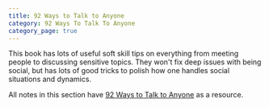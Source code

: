 ```yaml
---
title: 92 Ways to Talk to Anyone
category: 92 Ways To Talk To Anyone
category_page: true
---
```


This book has lots of useful soft skill tips on everything from meeting people to discussing sensitive topics. They won't fix deep issues with being social, but has lots of good tricks to polish how one handles social situations and dynamics.

All notes in this section have [92 Ways to Talk to Anyone](https://www.amazon.com/How-Talk-Anyone-Success-Relationships/dp/1511305169) as a resource.
